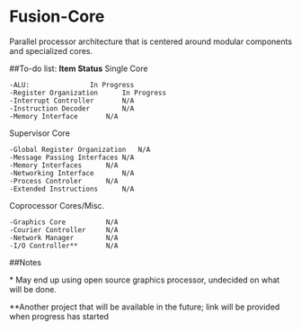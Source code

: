 # Fusion-Core
Parallel processor architecture that is centered around modular components and specialized cores.

##To-do list:
<b>Item					Status</b>
Single Core			
	
	-ALU:				In Progress
	-Register Organization		In Progress
	-Interrupt Controller		N/A
	-Instruction Decoder		N/A
	-Memory Interface		N/A	

Supervisor Core
	
	-Global Register Organization	N/A
	-Message Passing Interfaces	N/A
	-Memory Interfaces		N/A
	-Networking Interface		N/A
	-Process Controler		N/A
	-Extended Instructions		N/A


Coprocessor Cores/Misc.
	
	-Graphics Core			N/A
	-Courier Controller		N/A
	-Network Manager		N/A
	-I/O Controller**		N/A


##Notes

\* May end up using open source graphics processor, undecided on what will be done.

\*\*Another project that will be available in the future; link will be provided when progress has started
